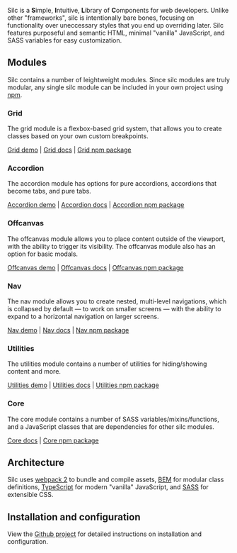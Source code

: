 Silc is a **S**imple, **I**ntuitive, **L**ibrary of **C**omponents for web developers. Unlike other "frameworks", silc is intentionally bare bones, focusing on functionality over uneccessary styles that you end up overriding later. Silc features purposeful and semantic HTML, minimal "vanilla" JavaScript, and SASS variables for easy customization.

## Modules
Silc contains a number of leightweight modules. Since silc modules are truly modular, any single silc module can be included in your own project using [npm](https://www.npmjs.com/).

### Grid
The grid module is a flexbox-based grid system, that allows you to create classes based on your own custom breakpoints.

[Grid demo](https://cdn.rawgit.com/nickrigby/silc-grid/47742d50a0a039281f1f611d1f5d916ba70a74c3/index.html) | [Grid docs](https://github.com/nickrigby/silc-grid) | [Grid npm package](https://www.npmjs.com/package/silc-grid)

### Accordion
The accordion module has options for pure accordions, accordions that become tabs, and pure tabs.

[Accordion demo](https://cdn.rawgit.com/nickrigby/silc-accordion/9db8b6bcc3fc32660e026ac842ead0ae3644df97/index.html) | [Accordion docs](https://github.com/nickrigby/silc-accordion) | [Accordion npm package](https://www.npmjs.com/package/silc-accordion)

### Offcanvas
The offcanvas module allows you to place content outside of the viewport, with the ability to trigger its visibility. The offcanvas module also has an option for basic modals.

[Offcanvas demo](https://cdn.rawgit.com/nickrigby/silc-offcanvas/b5341a90e5e89fbcc6c78c5a2f72f01b6d578231/index.html) | [Offcanvas docs](https://github.com/nickrigby/silc-offcanvas) | [Offcanvas npm package](https://www.npmjs.com/package/silc-offcanvas)

### Nav
The nav module allows you to create nested, multi-level navigations, which is collapsed by default — to work on smaller screens — with the ability to expand to a horizontal navigation on larger screens.

[Nav demo](https://cdn.rawgit.com/nickrigby/silc-nav/f8b2deb6b92df1055c694dc4bbdd727e9633f52d/index.html) | [Nav docs](https://github.com/nickrigby/silc-nav) | [Nav npm package](https://www.npmjs.com/package/silc-nav)

### Utilities
The utilities module contains a number of utilities for hiding/showing content and more.

[Utilities demo](https://cdn.rawgit.com/nickrigby/silc-utilities/f2896360fef03f9cacdf879dec8295a3e3a10505/index.html) | [Utilities docs](https://github.com/nickrigby/silc-utilities) | [Utilities npm package](https://www.npmjs.com/package/silc-utilities)

### Core
The core module contains a number of SASS variables/mixins/functions, and a JavaScript classes that are dependencies for other silc modules.

[Core docs](https://github.com/nickrigby/silc-core) | [Core npm package](https://www.npmjs.com/package/silc-core)

## Architecture
Silc uses [webpack 2](https://webpack.js.org/) to bundle and compile assets, [BEM](http://getbem.com/) for modular class definitions, [TypeScript](https://www.typescriptlang.org/) for modern "vanilla" JavaScript, and [SASS](http://sass-lang.com/) for extensible CSS.

## Installation and configuration
View the [Github project](https://github.com/nickrigby/silc) for detailed instructions on installation and configuration. 
